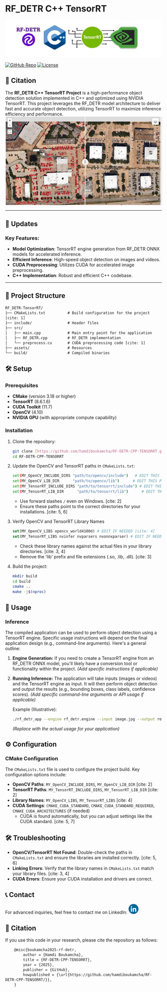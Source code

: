 # RF_DETR C++ TensorRT
![RF_DETR C++ TensorRT ](asset/RF_DETR-CPP-TensorRT.JPG)

[![GitHub Repo](https://img.shields.io/badge/GitHub-Repo-blue?style=flat&logo=GitHub)](https://github.com/yourusername/RF_DETR-TensorRT)
[![License](https://img.shields.io/badge/License-MIT-lightgreen?style=flat&logo=License)](https://github.com/yourusername/RF_DETR-TensorRT/blob/main/LICENSE)

## 📜 Citation

The **RF_DETR C++ TensorRT Project** is a high-performance object detection solution implemented in C++ and optimized using NVIDIA TensorRT. This project leverages the RF_DETR model architecture to deliver fast and accurate object detection, utilizing TensorRT to maximize inference efficiency and performance.
![RF_DETR C++ TensorRT ](asset/Ouput.gif)

---

## 📢 Updates

### Key Features:

* **Model Optimization**: TensorRT engine generation from RF_DETR ONNX models for accelerated inference.
* **Efficient Inference**: High-speed object detection on images and videos.
* **CUDA Preprocessing**: Utilizes CUDA for accelerated image preprocessing.
* **C++ Implementation**: Robust and efficient C++ codebase.

---

## 📂 Project Structure

    RF_DETR-TensorRT/
    ├── CMakeLists.txt          # Build configuration for the project [cite: 1]
    ├── include/                # Header files
    ├── src/
    │   ├── main.cpp            # Main entry point for the application
    │   ├── RF_DETR.cpp         # RF_DETR implementation
    │   └── preprocess.cu       # CUDA preprocessing code [cite: 1]
    ├── assets/                 # Resources
    └── build/                  # Compiled binaries

## 🛠️ Setup

### Prerequisites

* **CMake** (version 3.18 or higher)
* **TensorRT** (8.6.1.6)
* **CUDA Toolkit** (11.7)
* **OpenCV** (4.10)
* **NVIDIA GPU** (with appropriate compute capability)

### Installation

1.  Clone the repository:

    ```bash
    git clone [https://github.com/hamdiboukamcha/RF-DETR-CPP-TENSORRT.git](https://www.google.com/search?q=https://github.com/hamdiboukamcha/RF-DETR-CPP-TENSORRT.git)
    cd RF-DETR-CPP-TENSORRT
    ```

2.  Update the OpenCV and TensorRT paths in `CMakeLists.txt`:

    ```bash
    set(MY_OpenCV_INCLUDE_DIRS "path/to/opencv/include")   # EDIT THIS PATH [cite: 2]
    set(MY_OpenCV_LIB_DIR      "path/to/opencv/lib")      # EDIT THIS PATH [cite: 2]
    set(MY_TensorRT_INCLUDE_DIRS "path/to/tensorrt/include") # EDIT THIS PATH [cite: 2]
    set(MY_TensorRT_LIB_DIR      "path/to/tensorrt/lib")      # EDIT THIS PATH [cite: 2]
    ```

    * Use forward slashes `/` even on Windows. [cite: 2]
    * Ensure these paths point to the correct directories for your installations. [cite: 5, 6]

3.  Verify OpenCV and TensorRT Library Names

    ```cmake
    set(MY_OpenCV_LIBS opencv_world4100d) # EDIT IF NEEDED [cite: 4]
    set(MY_TensorRT_LIBS nvinfer nvparsers nvonnxparser) # EDIT IF NEEDED [cite: 4]
    ```

    * Check these library names against the actual files in your library directories. [cite: 3, 4]
    * Remove the 'lib' prefix and file extensions (.so, .lib, .dll). [cite: 3]

4.  Build the project:

    ```bash
    mkdir build
    cd build
    cmake ..
    make -j$(nproc)
    ```

## 🚀 Usage

### Inference

The compiled application can be used to perform object detection using a TensorRT engine.  Specific usage instructions will depend on the final application design (e.g., command-line arguments).  Here's a general outline:

1.  **Engine Generation:** If you need to create a TensorRT engine from an RF_DETR ONNX model, you'll likely have a conversion tool or functionality within the project.  *(Add specific instructions if applicable)*
2.  **Running Inference:** The application will take inputs (images or videos) and the TensorRT engine as input.  It will then perform object detection and output the results (e.g., bounding boxes, class labels, confidence scores).  *(Add specific command-line arguments or API usage if applicable)*

    Example (Illustrative):

    ```bash
    ./rf_detr_app --engine rf_detr.engine --input image.jpg --output results.json
    ```

    *(Replace with the actual usage for your application)*

## ⚙️ Configuration

### CMake Configuration

The `CMakeLists.txt` file is used to configure the project build. Key configuration options include:

* **OpenCV Paths**:  `MY_OpenCV_INCLUDE_DIRS`, `MY_OpenCV_LIB_DIR` [cite: 2]
* **TensorRT Paths**: `MY_TensorRT_INCLUDE_DIRS`, `MY_TensorRT_LIB_DIR` [cite: 2]
* **Library Names**: `MY_OpenCV_LIBS`, `MY_TensorRT_LIBS` [cite: 4]
* **CUDA Settings**: `CMAKE_CUDA_STANDARD`, `CMAKE_CUDA_STANDARD_REQUIRED`, `CMAKE_CUDA_ARCHITECTURES` (if needed)
    * CUDA is found automatically, but you can adjust settings like the CUDA standard. [cite: 5, 7]

## 🛠️ Troubleshooting

* **OpenCV/TensorRT Not Found**: Double-check the paths in `CMakeLists.txt` and ensure the libraries are installed correctly. [cite: 5, 6]
* **Linking Errors**: Verify that the library names in `CMakeLists.txt` match your library files. [cite: 3, 4]
* **CUDA Errors**: Ensure your CUDA installation and drivers are correct.

## 📞 Contact

For advanced inquiries, feel free to contact me on LinkedIn: <a href="https://www.linkedin.com/in/hamdi-boukamcha/" target="_blank"> <img src="asset/blue-linkedin-logo.png" alt="LinkedIn" width="32" height="32"></a>

## 📜 Citation

If you use this code in your research, please cite the repository as follows:

        @misc{boukamcha2025-rf-detr,
            author = {Hamdi Boukamcha},
            title = {RF-DETR-CPP-TENSORRT},
            year = {2025},
            publisher = {GitHub},
            howpublished = {\url{https://github.com/hamdiboukamcha/RF-DETR-CPP-TENSORRT/}},
        }
